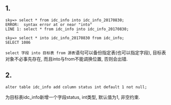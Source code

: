 ## 1.

```
sky=> select * from idc_info into idc_info_20170830;
ERROR:  syntax error at or near "into"
LINE 1: select * from idc_info into idc_info_20170830;
                               ^
sky=> select * into idc_info_20170830 from idc_info;
SELECT 1086
```

`select 字段 into 目标表 from 源表`语句可以备份指定表(也可以指定字段), 目标表对象不必事先存在, 而且into与from不能调换位置, 否则会出错.

## 2.

```
alter table idc_info add column status int default 1 not null;
```

为目标表idc_info新增一个字段status, int类型, 默认值为1, 非空约束.